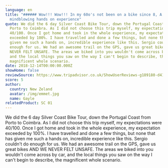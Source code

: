 ```yaml
---
language: en
title: "###### Wow!!! Wow!!! In my 60o's not been on a bike since 8, A
  mindblowing hands on experience"
quote: We did the 6 day Silver Coast Bike Tour, down the Portugal Coast from
  Porto to Coimbra. As I did not choose this trip myself, my expectations were
  40/100. Once I got home and took in the whole experience, my expectation
  exceeded by 100%. I have travelled and done a few things, but none that has
  given me such a hands on, incredible experience like this. Sergio couldn't do
  enough for us. We had an awesome trail on the GPS, gave us great bikes AND WE
  NEVER FELT UNSAFE. The areas we biked into you wouldn't come across by car,
  and the local things you saw on the way I can't begin to describe, the
  magnificent whole scenario.
date: 2018-12-14T00:00:00.000Z
showHome: false
reviewSource: https://www.tripadvisor.co.uk/ShowUserReviews-g189180-d4105907-r639614152-Top_Bike_tours_Portugal-Porto_Porto_District_Northern_Portugal.html
score: 5
author:
  country: New Zeland
  avatar: /img/emmet.jpg
  name: Gayle
relatedProduct: SC 01
---
```

We did the 6 day Silver Coast Bike Tour, down the Portugal Coast from Porto to Coimbra. As I did not choose this trip myself, my expectations were 40/100. Once I got home and took in the whole experience, my expectation exceeded by 100%. I have travelled and done a few things, but none that has given me such a hands on, incredible experience like this. Sergio couldn't do enough for us. We had an awesome trail on the GPS, gave us great bikes AND WE NEVER FELT UNSAFE. The areas we biked into you wouldn't come across by car, and the local things you saw on the way I can't begin to describe, the magnificent whole scenario.